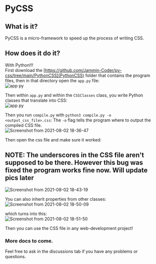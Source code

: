 # PyCSS

## What is it?
PyCSS is a micro-framework to speed up the process of writing CSS.

## How does it do it?
With Python!!!  
First download the [https://github.com/Jammin-Coder/py-css/tree/main/PythonCSS](PythonCSS) folder that contains the program files, then in that directory open the `app.py` file:  
![app py](https://user-images.githubusercontent.com/73239367/127931505-b7f406b5-0938-4926-8906-04a73ef4b2b2.png)  


Then within `app.py` and within the `CSSClasses` class, you write Python classes that translate into CSS:  
![app py](https://user-images.githubusercontent.com/73239367/127931934-d7bebb9b-00b3-45f1-80e1-5ed146d87887.png)  

Then you run `compile.py` with `python3 compile.py -o <output_css_file>.css`: 
The `-o` flag tells the program where to output the compiled CSS file.  
![Screenshot from 2021-08-02 18-36-47](https://user-images.githubusercontent.com/73239367/127932297-4800082d-3c30-42fe-9998-51ce044a0e74.png)  

Then open the css file and make sure it worked:  
## NOTE: The underscores in the CSS file aren't supposed to be there. However this bug was fixed the program works fine now. Will update pics later
![Screenshot from 2021-08-02 18-43-19](https://user-images.githubusercontent.com/73239367/127932710-c9a2e3f5-a143-4b62-9d7c-314edaa5c45f.png)  

You can also inherit properties from other classes:  
![Screenshot from 2021-08-02 18-50-09](https://user-images.githubusercontent.com/73239367/127933203-d41b1713-e83d-4f3e-9e5b-b46d183adba1.png)  

which turns into this:  
![Screenshot from 2021-08-02 18-51-50](https://user-images.githubusercontent.com/73239367/127933335-3d9248b9-f6ec-46bb-8dc8-eca21054fb3f.png)


Then you can use the CSS file in any web-development project!


### More docs to come.
Feel free to ask in the discussions tab if you have any problems or questions.
